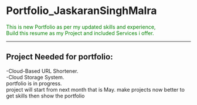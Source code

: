 # Portfolio_JaskaranSinghMalra

<p style="color: green;">This is new Portfolio as per my updated skills and experience,<br>
Build this resume as my Project and included Services i offer.</p>
<hr><h2>Project Needed for portfolio:</h2>
-Cloud-Based URL Shortener.<br>
-Cloud Storage System.<br>
portfolio is in progress.<br>
project will start from next month that is May.
make projects now better to get skills then show the portfolio
